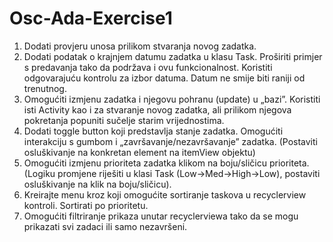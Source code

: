 # Osc-Ada-Exercise1

1. Dodati provjeru unosa prilikom stvaranja novog zadatka.
2. Dodati podatak o krajnjem datumu zadatka u klasu Task.
Proširiti primjer s predavanja tako da podržava i ovu
funkcionalnost. Koristiti odgovarajuću kontrolu za izbor
datuma. Datum ne smije biti raniji od trenutnog.
3. Omogućiti izmjenu zadatka i njegovu pohranu (update) u
„bazi”. Koristiti isti Activity kao i za stvaranje novog
zadatka, ali prilikom njegova pokretanja popuniti sučelje
starim vrijednostima.
4. Dodati toggle button koji predstavlja stanje zadatka.
Omogućiti interakciju s gumbom i
„završavanje/nezavršavanje” zadatka. (Postaviti
osluškivanje na konkretan element na itemView objektu)
5. Omogućiti izmjenu prioriteta zadatka klikom na boju/sličicu
prioriteta. (Logiku promjene riješiti u klasi Task
(Low→Med→High→Low), postaviti osluškivanje na klik na
boju/sličicu).
6. Kreirajte menu kroz koji omogućite sortiranje taskova u
recyclerview kontroli. Sortirati po prioritetu.
7. Omogućiti filtriranje prikaza unutar recyclerviewa tako da
se mogu prikazati svi zadaci ili samo nezavršeni.
